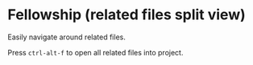 # Fellowship (related files split view)

Easily navigate around related files.

Press `ctrl-alt-f` to open all related files into project.
